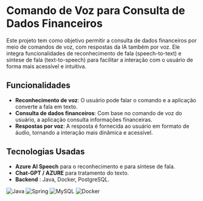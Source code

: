# Comando de Voz para Consulta de Dados Financeiros

Este projeto tem como objetivo permitir a consulta de dados financeiros por meio de comandos de voz, com respostas da IA também por voz. Ele integra funcionalidades de reconhecimento de fala (speech-to-text) e síntese de fala (text-to-speech) para facilitar a interação com o usuário de forma mais acessível e intuitiva.

## Funcionalidades

- **Reconhecimento de voz**: O usuário pode falar o comando e a aplicação converte a fala em texto.
- **Consulta de dados financeiros**: Com base no comando de voz do usuário, a aplicação consulta informações financeiras.
- **Respostas por voz**: A resposta é fornecida ao usuário em formato de áudio, tornando a interação mais dinâmica e acessível.

## Tecnologias Usadas

- **Azure AI Speech** para o reconhecimento e para síntese de fala.
- **Chat-GPT / AZURE** para tratamento do texto.
- **Backend** : Java, Docker, PostgreSQL.

![Java](https://img.shields.io/badge/java-%23ED8B00.svg?style=for-the-badge&logo=openjdk&logoColor=white)
![Spring](https://img.shields.io/badge/spring-%236DB33F.svg?style=for-the-badge&logo=spring&logoColor=white)
![MySQL](https://img.shields.io/badge/mysql-4479A1.svg?style=for-the-badge&logo=mysql&logoColor=white)
![Docker](https://img.shields.io/badge/docker-%230db7ed.svg?style=for-the-badge&logo=docker&logoColor=white)

